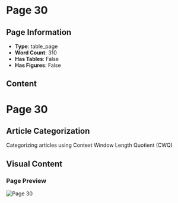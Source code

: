 # Page 30

## Page Information

- **Type**: table_page
- **Word Count**: 310
- **Has Tables**: False
- **Has Figures**: False

## Content

# Page 30

## Article Categorization

Categorizing articles using Context Window Length Quotient (CWQ)

<!-- image -->

## Visual Content

### Page Preview

![Page 30](/projects/llms/images/CAG_Chunked_Augmented_Generation_for_Google_Chromes_Builtin_Gemini_Nano_page_30.png)
